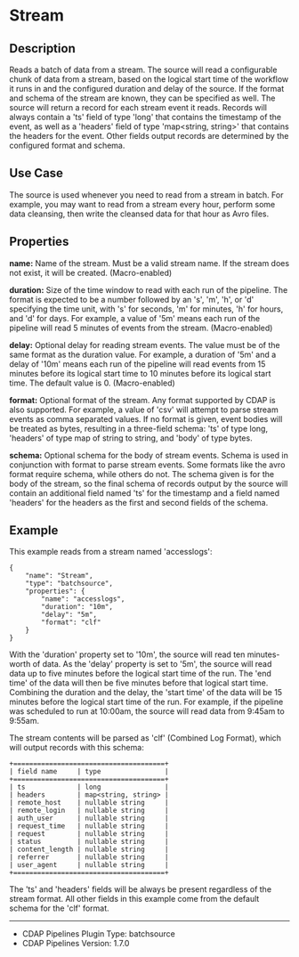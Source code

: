 # Stream


Description
-----------
Reads a batch of data from a stream. The source will read a configurable chunk of data from
a stream, based on the logical start time of the workflow it runs in and the configured
duration and delay of the source. If the format and schema of the stream are known,
they can be specified as well. The source will return a record for each stream event it reads.
Records will always contain a 'ts' field of type 'long' that contains the timestamp of the event,
as well as a 'headers' field of type 'map<string, string>' that contains the headers for
the event. Other fields output records are determined by the configured format and schema.


Use Case
--------
The source is used whenever you need to read from a stream in batch. For example,
you may want to read from a stream every hour, perform some data cleansing, then write
the cleansed data for that hour as Avro files.


Properties
----------
**name:** Name of the stream. Must be a valid stream name. If the stream does not exist,
it will be created. (Macro-enabled)
    
**duration:** Size of the time window to read with each run of the pipeline. The format is
expected to be a number followed by an 's', 'm', 'h', or 'd' specifying the time unit, with
's' for seconds, 'm' for minutes, 'h' for hours, and 'd' for days. For example, a value of
'5m' means each run of the pipeline will read 5 minutes of events from the stream. (Macro-enabled)

**delay:** Optional delay for reading stream events. The value must be of the same format
as the duration value. For example, a duration of '5m' and a delay of '10m' means each run
of the pipeline will read events from 15 minutes before its logical start time to 10
minutes before its logical start time. The default value is 0. (Macro-enabled)

**format:** Optional format of the stream. Any format supported by CDAP is also supported.
For example, a value of 'csv' will attempt to parse stream events as comma separated
values. If no format is given, event bodies will be treated as bytes, resulting in a 
three-field schema: 'ts' of type long, 'headers' of type map of string to string, and 'body' of
type bytes.

**schema:** Optional schema for the body of stream events. Schema is used in conjunction
with format to parse stream events. Some formats like the avro format require schema,
while others do not. The schema given is for the body of the stream, so the final schema
of records output by the source will contain an additional field named 'ts' for the
timestamp and a field named 'headers' for the headers as the first and second fields of
the schema.


Example
-------
This example reads from a stream named 'accesslogs':

    {
        "name": "Stream",
        "type": "batchsource",
        "properties": {
            "name": "accesslogs",
            "duration": "10m",
            "delay": "5m",
            "format": "clf"
        }
    }

With the 'duration' property set to '10m', the source will read ten minutes-worth of data.
As the 'delay' property is set to '5m', the source will read data up to five minutes
before the logical start time of the run. The 'end time' of the data will then be five
minutes before that logical start time. Combining the duration and the delay, the 'start
time' of the data will be 15 minutes before the logical start time of the run. For
example, if the pipeline was scheduled to run at 10:00am, the source will read data from
9:45am to 9:55am. 

The stream contents will be parsed as 'clf' (Combined Log Format), which will output
records with this schema:

    +======================================+
    | field name     | type                |
    +======================================+
    | ts             | long                |
    | headers        | map<string, string> |
    | remote_host    | nullable string     |
    | remote_login   | nullable string     |
    | auth_user      | nullable string     |
    | request_time   | nullable string     |
    | request        | nullable string     |
    | status         | nullable string     |
    | content_length | nullable string     |
    | referrer       | nullable string     |
    | user_agent     | nullable string     |
    +======================================+

The 'ts' and 'headers' fields will be always be present regardless of the stream format.
All other fields in this example come from the default schema for the 'clf' format.

---
- CDAP Pipelines Plugin Type: batchsource
- CDAP Pipelines Version: 1.7.0
